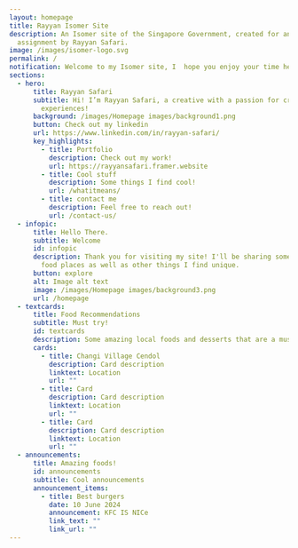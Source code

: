 ```yaml
---
layout: homepage
title: Rayyan Isomer Site
description: An Isomer site of the Singapore Government, created for an
  assignment by Rayyan Safari.
image: /images/isomer-logo.svg
permalink: /
notification: Welcome to my Isomer site, I  hope you enjoy your time here! :)
sections:
  - hero:
      title: Rayyan Safari
      subtitle: Hi! I’m Rayyan Safari, a creative with a passion for creating unique
        experiences!
      background: /images/Homepage images/background1.png
      button: Check out my linkedin
      url: https://www.linkedin.com/in/rayyan-safari/
      key_highlights:
        - title: Portfolio
          description: Check out my work!
          url: https://rayyansafari.framer.website
        - title: Cool stuff
          description: Some things I find cool!
          url: /whatitmeans/
        - title: contact me
          description: Feel free to reach out!
          url: /contact-us/
  - infopic:
      title: Hello There.
      subtitle: Welcome
      id: infopic
      description: Thank you for visiting my site! I'll be sharing some interesting
        food places as well as other things I find unique.
      button: explore
      alt: Image alt text
      image: /images/Homepage images/background3.png
      url: /homepage
  - textcards:
      title: Food Recommendations
      subtitle: Must try!
      id: textcards
      description: Some amazing local foods and desserts that are a must try.
      cards:
        - title: Changi Village Cendol
          description: Card description
          linktext: Location
          url: ""
        - title: Card
          description: Card description
          linktext: Location
          url: ""
        - title: Card
          description: Card description
          linktext: Location
          url: ""
  - announcements:
      title: Amazing foods!
      id: announcements
      subtitle: Cool announcements
      announcement_items:
        - title: Best burgers
          date: 10 June 2024
          announcement: KFC IS NICe
          link_text: ""
          link_url: ""
---
```

